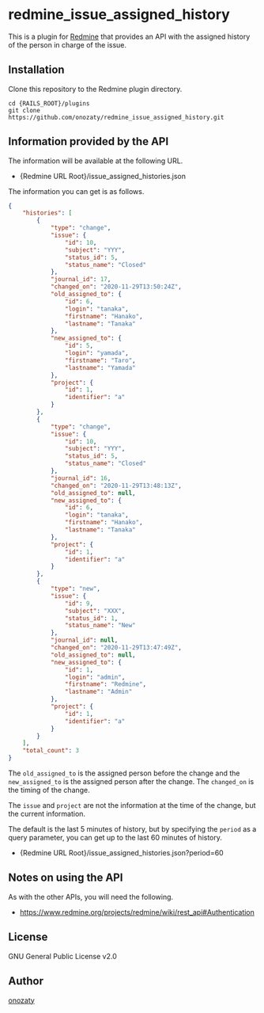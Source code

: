# redmine_issue_assigned_history

This is a plugin for [Redmine](http://www.redmine.org) that provides an API with the assigned history of the person in charge of the issue.

## Installation

Clone this repository to the Redmine plugin directory.

```
cd {RAILS_ROOT}/plugins
git clone https://github.com/onozaty/redmine_issue_assigned_history.git
```

## Information provided by the API

The information will be available at the following URL.

* {Redmine URL Root}/issue_assigned_histories.json

The information you can get is as follows.

```json
{
    "histories": [
        {
            "type": "change",
            "issue": {
                "id": 10,
                "subject": "YYY",
                "status_id": 5,
                "status_name": "Closed"
            },
            "journal_id": 17,
            "changed_on": "2020-11-29T13:50:24Z",
            "old_assigned_to": {
                "id": 6,
                "login": "tanaka",
                "firstname": "Hanako",
                "lastname": "Tanaka"
            },
            "new_assigned_to": {
                "id": 5,
                "login": "yamada",
                "firstname": "Taro",
                "lastname": "Yamada"
            },
            "project": {
                "id": 1,
                "identifier": "a"
            }
        },
        {
            "type": "change",
            "issue": {
                "id": 10,
                "subject": "YYY",
                "status_id": 5,
                "status_name": "Closed"
            },
            "journal_id": 16,
            "changed_on": "2020-11-29T13:48:13Z",
            "old_assigned_to": null,
            "new_assigned_to": {
                "id": 6,
                "login": "tanaka",
                "firstname": "Hanako",
                "lastname": "Tanaka"
            },
            "project": {
                "id": 1,
                "identifier": "a"
            }
        },
        {
            "type": "new",
            "issue": {
                "id": 9,
                "subject": "XXX",
                "status_id": 1,
                "status_name": "New"
            },
            "journal_id": null,
            "changed_on": "2020-11-29T13:47:49Z",
            "old_assigned_to": null,
            "new_assigned_to": {
                "id": 1,
                "login": "admin",
                "firstname": "Redmine",
                "lastname": "Admin"
            },
            "project": {
                "id": 1,
                "identifier": "a"
            }
        }
    ],
    "total_count": 3
}
```

The `old_assigned_to` is the assigned person before the change and the `new_assigned_to` is the assigned person after the change. The `changed_on` is the timing of the change.

The `issue` and `project` are not the information at the time of the change, but the current information.

The default is the last 5 minutes of history, but by specifying the `period` as a query parameter, you can get up to the last 60 minutes of history.

* {Redmine URL Root}/issue_assigned_histories.json?period=60

## Notes on using the API

As with the other APIs, you will need the following.

* https://www.redmine.org/projects/redmine/wiki/rest_api#Authentication

## License

GNU General Public License v2.0

## Author

[onozaty](https://github.com/onozaty)
